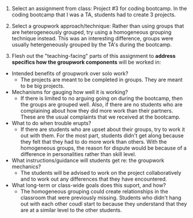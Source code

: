 1. Select an assignment from class: Project #3 for coding bootcamp. In the coding bootcamp that I was a TA, students had to create 3 projects. 

2. Select a groupwork approach/technique: Rather than using groups that are heterogeneously grouped, try using a homogeneous grouping technique instead. This was an interesting difference, groups were usually hetergeneously grouped by the TA's during the bootcamp.

4. Flesh out the "teaching-facing" parts of this assignment to **address specifics how the groupwork components** will be worked in:
* Intended benefits of groupwork over solo work?
  * The projects are meant to be completed in groups. They are meant to be big projects. 
* Mechanisms for gauging how well it is working?
  * If there is limited to no arguing going on during the bootcamp, then the groups are grouped well. Also, if there are no students who are complaining about how they did more work than their partners. These are the usual complaints that we received at the bootcamp. 
* What to do when trouble erupts?
  * If there are students who are upset about their groups, try to work it out with them. For the most part, students didn't get along because they felt that they had to do more work than others. With the homogeneous groups, the reason for dispute would be because of a difference in personalities rather than skill level.  
* What instructions/guidance will students get re: the groupwork mechanics?
  * The students will be advised to work on the project collaboratively and to work out any differences that they have encountered. 
* What long-term or class-wide goals does this suport, and how?
  * The homogeneous grouping could create relationships in the classroom that were previously missing. Students who didn't hang out with each other coudl start to because they understand that they are at a similar level to the other students. 